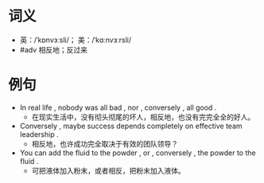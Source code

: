 # 词义
- 英：/ˈkɒnvɜːsli/； 美：/ˈkɑːnvɜːrsli/
- #adv 相反地；反过来
# 例句
- In real life , nobody was all bad , nor , conversely , all good .
	- 在现实生活中，没有彻头彻尾的坏人，相反地，也没有完完全全的好人。
- Conversely , maybe success depends completely on effective team leadership .
	- 相反地，也许成功完全取决于有效的团队领导？
- You can add the fluid to the powder , or , conversely , the powder to the fluid .
	- 可把液体加入粉末，或者相反，把粉末加入液体。
